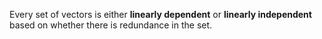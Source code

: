 Every set of vectors is either **linearly dependent** or **linearly independent** based on whether there is redundance in the set.